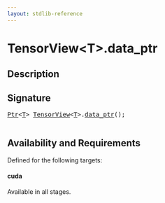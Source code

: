 ```yaml
---
layout: stdlib-reference
---
```


# TensorView\<T\>\.data\_ptr

## Description





## Signature 

<pre>
<a href="/stdlib-reference/types/ptr-0/index" class="code_type">Ptr</a>&lt;<a href="/stdlib-reference/types/tensorview-06/index#typeparam-T" class="code_type">T</a>&gt; <a href="/stdlib-reference/types/tensorview-06/index" class="code_type">TensorView</a>&lt;<a href="/stdlib-reference/types/tensorview-06/index#typeparam-T" class="code_type">T</a>&gt;.<a href="/stdlib-reference/types/tensorview-06/data_ptr">data_ptr</a>();

</pre>

## Availability and Requirements

Defined for the following targets:

#### cuda
Available in all stages.



